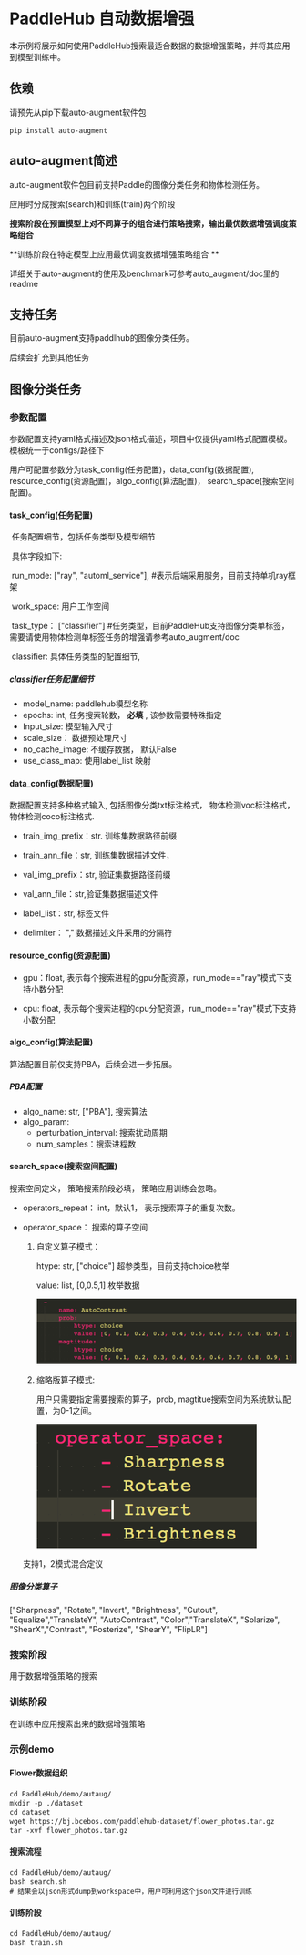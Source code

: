 # PaddleHub 自动数据增强

本示例将展示如何使用PaddleHub搜索最适合数据的数据增强策略，并将其应用到模型训练中。

## 依赖

请预先从pip下载auto-augment软件包

```
pip install auto-augment
```



## auto-augment简述

auto-augment软件包目前支持Paddle的图像分类任务和物体检测任务。

应用时分成搜索(search)和训练(train)两个阶段

**搜索阶段在预置模型上对不同算子的组合进行策略搜索，输出最优数据增强调度策略组合**

**训练阶段在特定模型上应用最优调度数据增强策略组合 **

详细关于auto-augment的使用及benchmark可参考auto_augment/doc里的readme



## 支持任务

目前auto-augment支持paddlhub的图像分类任务。

后续会扩充到其他任务



## 图像分类任务

### 参数配置

参数配置支持yaml格式描述及json格式描述，项目中仅提供yaml格式配置模板。模板统一于configs/路径下

用户可配置参数分为task_config(任务配置)，data_config(数据配置), resource_config(资源配置)，algo_config(算法配置)， search_space(搜索空间配置)。

#### task_config(任务配置)

​	任务配置细节，包括任务类型及模型细节

​	具体字段如下:

​	run_mode: ["ray", "automl_service"],  #表示后端采用服务，目前支持单机ray框架

​	work_space: 用户工作空间

​	task_type： ["classifier"] #任务类型，目前PaddleHub支持图像分类单标签，需要请使用物体检测单标签任务的增强请参考auto_augment/doc

​	classifier: 具体任务类型的配置细节,

##### classifier任务配置细节

- model_name: paddlehub模型名称
- epochs: int, 任务搜索轮数， **必填** , 该参数需要特殊指定
- Input_size: 模型输入尺寸
- scale_size： 数据预处理尺寸
- no_cache_image: 不缓存数据， 默认False
- use_class_map: 使用label_list 映射



#### data_config(数据配置)

数据配置支持多种格式输入, 包括图像分类txt标注格式， 物体检测voc标注格式， 物体检测coco标注格式.

- train_img_prefix：str. 训练集数据路径前缀

- train_ann_file：str, 训练集数据描述文件， 

- val_img_prefix：str, 验证集数据路径前缀

- val_ann_file：str,验证集数据描述文件

- label_list：str, 标签文件

- delimiter： ","  数据描述文件采用的分隔符

  

#### resource_config(资源配置)

- gpu：float, 表示每个搜索进程的gpu分配资源，run_mode=="ray"模式下支持小数分配

- cpu:  float, 表示每个搜索进程的cpu分配资源，run_mode=="ray"模式下支持小数分配

  

#### algo_config(算法配置)

算法配置目前仅支持PBA，后续会进一步拓展。

##### PBA配置

- algo_name: str, ["PBA"], 搜索算法
- algo_param:
  - perturbation_interval: 搜索扰动周期
  - num_samples：搜索进程数

#### search_space(搜索空间配置)

搜索空间定义， 策略搜索阶段必填， 策略应用训练会忽略。

- operators_repeat： int，默认1， 表示搜索算子的重复次数。

- operator_space： 搜索的算子空间

  1. 自定义算子模式：

     htype: str, ["choice"] 超参类型，目前支持choice枚举

     value: list, [0,0.5,1] 枚举数据

     ![image-20200707162627074](./doc/operators.png)

  2. 缩略版算子模式:

     用户只需要指定需要搜索的算子，prob, magtitue搜索空间为系统默认配置，为0-1之间。

     ![image-20200707162709253](./doc/short_operators.png)

  支持1，2模式混合定议

     

##### 图像分类算子

["Sharpness", "Rotate", "Invert", "Brightness", "Cutout", "Equalize","TranslateY", "AutoContrast", "Color","TranslateX", "Solarize", "ShearX","Contrast", "Posterize", "ShearY", "FlipLR"]



### 搜索阶段

用于数据增强策略的搜索

### 训练阶段

在训练中应用搜索出来的数据增强策略



### 示例demo

#### Flower数据组织


```
cd PaddleHub/demo/autaug/
mkdir -p ./dataset
cd dataset
wget https://bj.bcebos.com/paddlehub-dataset/flower_photos.tar.gz
tar -xvf flower_photos.tar.gz
```

#### 搜索流程

```
cd PaddleHub/demo/autaug/
bash search.sh
# 结果会以json形式dump到workspace中，用户可利用这个json文件进行训练
```

#### 训练阶段

```
cd PaddleHub/demo/autaug/
bash train.sh
```






